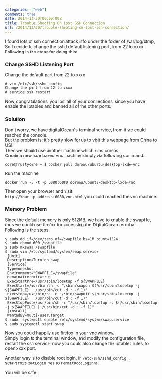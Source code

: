 ```yaml
---
categories: ["web"]
comments: true
date: 2014-12-30T00:00:00Z
title: Trouble Shooting On Lost SSH Connection
url: /2014/12/30/trouble-shooting-on-lost-ssh-connection/
---
```


I found lots of ssh connection attack info under the folder of /var/log/btmp, So I decide to change the sshd default listening port, from 22 to xxxx. Following is the steps for doing this:      
### Change SSHD Listening Port
Change the default port from 22 to xxxx

```
# vim /etc/ssh/sshd_config
Change the port from 22 to xxxx
# service ssh restart

```
Now, congratulations, you lost all of your connections, since you have enable the iptables and banned all of the other ports.    
### Solution
Don't worry, we have digitalOcean's terminal service, from it we could reached the console.     
But the problem is: it's pretty slow for us to visit this webpage from China to US!    
Then we should use another machine which runs coreos.     
Create a new lxde based vnc machine simply via following command:    

```
core@Trustycore ~ $ docker pull dorowu/ubuntu-desktop-lxde-vnc

```
Run the machine    

```
docker run -i -t -p 6080:6080 dorowu/ubuntu-desktop-lxde-vnc

```
Then open your browser and visit:     
`http://Your_ip_address:6080/vnc.html` you could reached the vnc machine.   
### Memory Problem
Since the default memory is only 512MB, we have to enable the swapfile, thus we could use firefox for accessing the DigitalOcean terminal.    
Following is the steps:       

```
$ sudo dd if=/dev/zero of=/swapfile bs=1M count=1024
$ sudo chmod 600 /swapfile 
$ sudo mkswap /swapfile
$ sudo vim /etc/systemd/system/swap.service
 [Unit]  
 Description=Turn on swap  
 [Service]  
 Type=oneshot  
 Environment="SWAPFILE=/swapfile"
 RemainAfterExit=true  
 ExecStartPre=/usr/sbin/losetup -f ${SWAPFILE}  
 ExecStart=/usr/bin/sh -c "/sbin/swapon $(/usr/sbin/losetup -j ${SWAPFILE} | /usr/bin/cut -d : -f 1)"  
 ExecStop=/usr/bin/sh -c "/sbin/swapoff $(/usr/sbin/losetup -j ${SWAPFILE} | /usr/bin/cut -d : -f 1)"  
 ExecStopPost=/usr/bin/sh -c "/usr/sbin/losetup -d $(/usr/sbin/losetup -j ${SWAPFILE} | /usr/bin/cut -d : -f 1)"  
 [Install]  
 WantedBy=multi-user.target 
$ sudo  systemctl enable /etc/systemd/system/swap.service  
$ sudo systemctl start swap  

```
Now you could happily use firefox in your vnc window.   
Simply login to the terminal window, and modify the configuration file, restart the ssh service, now you could also change the iptables rules, to open xxxx port.    

Another way is to disable root login, in `/etc/ssh/sshd_config `, set`#PermitRootLogin yes` to `PermitRootLoginno`.    

You will be safe.     
